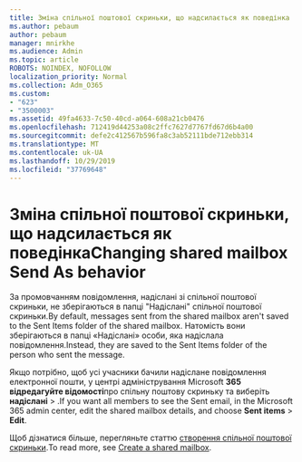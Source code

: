 ```yaml
---
title: Зміна спільної поштової скриньки, що надсилається як поведінка
ms.author: pebaum
author: pebaum
manager: mnirkhe
ms.audience: Admin
ms.topic: article
ROBOTS: NOINDEX, NOFOLLOW
localization_priority: Normal
ms.collection: Adm_O365
ms.custom:
- "623"
- "3500003"
ms.assetid: 49fa4633-7c50-40cd-a064-608a21cb0476
ms.openlocfilehash: 712419d44253a08c2ffc7627d7767fd67d6b4a00
ms.sourcegitcommit: defe2c412567b596fa8c3ab52111bde712ebb314
ms.translationtype: MT
ms.contentlocale: uk-UA
ms.lasthandoff: 10/29/2019
ms.locfileid: "37769648"
---
```

# <a name="changing-shared-mailbox-send-as-behavior"></a><span data-ttu-id="42597-102">Зміна спільної поштової скриньки, що надсилається як поведінка</span><span class="sxs-lookup"><span data-stu-id="42597-102">Changing shared mailbox Send As behavior</span></span>

<span data-ttu-id="42597-103">За промовчанням повідомлення, надіслані зі спільної поштової скриньки, не зберігаються в папці "Надіслані" спільної поштової скриньки.</span><span class="sxs-lookup"><span data-stu-id="42597-103">By default, messages sent from the shared mailbox aren't saved to the Sent Items folder of the shared mailbox.</span></span> <span data-ttu-id="42597-104">Натомість вони зберігаються в папці «Надіслані» особи, яка надіслала повідомлення.</span><span class="sxs-lookup"><span data-stu-id="42597-104">Instead, they are saved to the Sent Items folder of the person who sent the message.</span></span>
  
<span data-ttu-id="42597-105">Якщо потрібно, щоб усі учасники бачили надіслане повідомлення електронної пошти, у центрі адміністрування Microsoft **365 відредагуйте відомості**про спільну поштову скриньку та виберіть **надіслані** \> .</span><span class="sxs-lookup"><span data-stu-id="42597-105">If you want all members to see the Sent email, in the Microsoft 365 admin center, edit the shared mailbox details, and choose **Sent items** \> **Edit**.</span></span>
  
<span data-ttu-id="42597-106">Щоб дізнатися більше, перегляньте статтю [створення спільної поштової скриньки](https://docs.microsoft.com/office365/admin/email/create-a-shared-mailbox).</span><span class="sxs-lookup"><span data-stu-id="42597-106">To read more, see [Create a shared mailbox](https://docs.microsoft.com/office365/admin/email/create-a-shared-mailbox).</span></span>
  